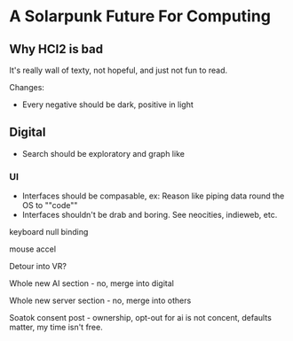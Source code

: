 # A Solarpunk Future For Computing

## Why HCI2 is bad

It's really wall of texty, not hopeful, and just not fun to read.

Changes:

* Every negative should be dark, positive in light

## Digital

* Search should be exploratory and graph like

### UI

* Interfaces should be compasable, ex: Reason like piping data round the OS to ""code""
* Interfaces shouldn't be drab and boring. See neocities, indieweb, etc.

keyboard null binding

mouse accel



Detour into VR?



Whole new AI section - no, merge into digital



Whole new server section - no, merge into others



Soatok consent post - ownership, opt-out for ai is not concent, defaults matter, my time isn't free.